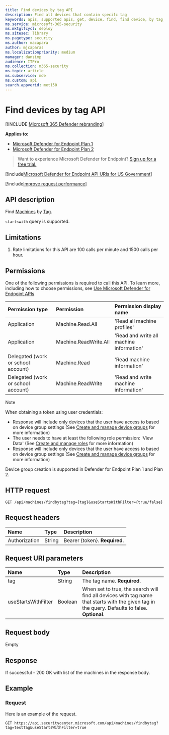 ```yaml
---
title: Find devices by tag API
description: Find all devices that contain specifc tag
keywords: apis, supported apis, get, device, find, find device, by tag, tag
ms.service: microsoft-365-security
ms.mktglfcycl: deploy
ms.sitesec: library
ms.pagetype: security
ms.author: macapara
author: mjcaparas
ms.localizationpriority: medium
manager: dansimp
audience: ITPro
ms.collection: m365-security
ms.topic: article
ms.subservice: mde
ms.custom: api
search.appverid: met150
---
```


# Find devices by tag API

[!INCLUDE [Microsoft 365 Defender rebranding](../../includes/microsoft-defender.md)]


**Applies to:** 
- [Microsoft Defender for Endpoint Plan 1](https://go.microsoft.com/fwlink/?linkid=2154037)
- [Microsoft Defender for Endpoint Plan 2](https://go.microsoft.com/fwlink/?linkid=2154037)

> Want to experience Microsoft Defender for Endpoint? [Sign up for a free trial.](https://signup.microsoft.com/create-account/signup?products=7f379fee-c4f9-4278-b0a1-e4c8c2fcdf7e&ru=https://aka.ms/MDEp2OpenTrial?ocid=docs-wdatp-exposedapis-abovefoldlink)

[!include[Microsoft Defender for Endpoint API URIs for US Government](../../includes/microsoft-defender-api-usgov.md)]

[!include[Improve request performance](../../includes/improve-request-performance.md)]

## API description

Find [Machines](machine.md) by [Tag](machine-tags.md).

`startswith` query is supported.

## Limitations

1. Rate limitations for this API are 100 calls per minute and 1500 calls per hour.

## Permissions

One of the following permissions is required to call this API. To learn more, including how to choose permissions, see [Use Microsoft Defender for Endpoint APIs](apis-intro.md)

Permission type|Permission|Permission display name
:---|:---|:---
Application|Machine.Read.All|'Read all machine profiles'
Application|Machine.ReadWrite.All|'Read and write all machine information'
Delegated (work or school account)|Machine.Read|'Read machine information'
Delegated (work or school account)|Machine.ReadWrite|'Read and write machine information'

> [!NOTE]
> When obtaining a token using user credentials:
>
> - Response will include only devices that the user have access to based on device group settings (See [Create and manage device groups](machine-groups.md) for more information)
> - The user needs to have at least the following role permission: 'View Data' (See [Create and manage roles](user-roles.md) for more information)
> - Response will include only devices that the user have access to based on device group settings (See [Create and manage device groups](machine-groups.md) for more information)
>
> Device group creation is supported in Defender for Endpoint Plan 1 and Plan 2.

## HTTP request

```http
GET /api/machines/findbytag?tag={tag}&useStartsWithFilter={true/false}
```

## Request headers

Name|Type|Description
:---|:---|:---
Authorization|String|Bearer {token}. **Required**.

## Request URI parameters

Name|Type|Description
:---|:---|:---
tag|String|The tag name. **Required**.
useStartsWithFilter|Boolean|When set to true, the search will find all devices with tag name that starts with the given tag in the query. Defaults to false. **Optional**.

## Request body

Empty

## Response

If successful - 200 OK with list of the machines in the response body.

## Example

### Request

Here is an example of the request.

```http
GET https://api.securitycenter.microsoft.com/api/machines/findbytag?tag=testTag&useStartsWithFilter=true
```
